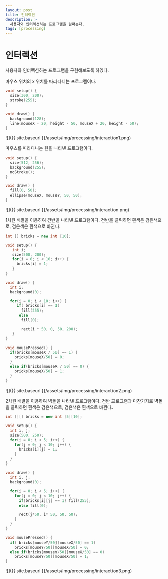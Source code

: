 ```yaml
---
layout: post
title: 인터렉션
description: >
  사용자와 인터렉션하는 프로그램을 살펴본다.
tags: [processing]
---
```


# 인터렉션

사용자와 인터렉션하는 프로그램을 구현해보도록 하겠다.

마우스 위치의 x 위치를 따라다니는 프로그램이다.

```cpp
void setup() {
  size(300, 200);
  stroke(255);
}

void draw() {
  background(128);
  line(mouseX - 20, height - 50, mouseX + 20, height - 50);
}
```

![]({{ site.baseurl }}/assets/img/processing/interaction1.png)

마우스를 따라다니는 원을 나타낸 프로그램이다.

```cpp
void setup() {
  size(512, 256);
  background(255);
  noStroke();
}

void draw() {
  fill(0, 50);
  ellipse(mouseX, mouseY, 50, 50);
}
```

![]({{ site.baseurl }}/assets/img/processing/interaction.png)

1차원 배열을 이용하여 건반을 나타낸 프로그램이다. 건반을 클릭하면 흰색은 검은색으로, 검은색은 흰색으로 바뀐다.

```cpp
int [] bricks = new int [10];

void setup() {
   int i;
   size(500, 200);
   for(i = 0; i < 10; i++) {
     bricks[i] = 1;
   }
}

void draw() {
  int i;
  background(0);

  for(i = 0; i < 10; i++) {
     if( bricks[i] == 1)
       fill(255);
      else
       fill(0);

       rect(i * 50, 0, 50, 200);
   }
}

void mousePressed() {
  if(bricks[mouseX / 50] == 1) {
    bricks[mouseX/50] = 0;
  }
  else if(bricks[mouseX / 50] == 0) {
    bricks[mouseX/50] = 1;
  }
}
```

![]({{ site.baseurl }}/assets/img/processing/interaction2.png)


2차원 배열을 이용하여 벽돌을 나타낸 프로그램이다. 건반 프로그램과 마찬가지로 벽돌을 클릭하면 흰색은 검은색으로, 검은색은 흰색으로 바뀐다.

```cpp
int [][] bricks = new int [5][10];

void setup() {
  int i, j;
  size(500, 250);
  for(i = 0; i < 5; i++) {
    for(j = 0; j < 10; j++) {
      bricks[i][j] = 1;
    }
  }
}

void draw() {
  int i, j;
  background(0);

  for(i = 0; i < 5; i++) {
    for(j = 0; j < 10; j++) {
      if(bricks[i][j] == 1) fill(255);
      else fill(0);

      rect(j*50, i* 50, 50, 50);
    }
  }
}

void mousePressed() {
  if( bricks[mouseY/50][mouseX/50] == 1)
    bricks[mouseY/50][mouseX/50] = 0;
  else if(bricks[mouseY/50][mouseX/50] == 0)
    bricks[mouseY/50][mouseX/50] = 1;
}
```

![]({{ site.baseurl }}/assets/img/processing/interaction3.png)
